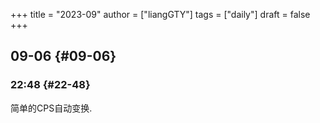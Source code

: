 +++
title = "2023-09"
author = ["liangGTY"]
tags = ["daily"]
draft = false
+++

## 09-06 {#09-06}


### 22:48 {#22-48}

简单的CPS自动变换.
